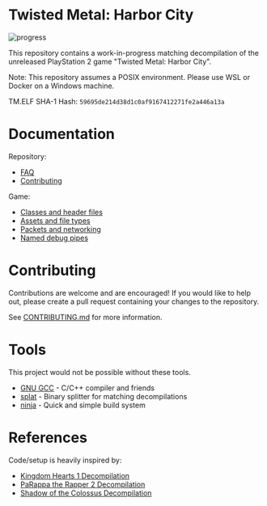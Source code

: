 # Twisted Metal: Harbor City
![progress](https://img.shields.io/endpoint?url=https://raw.githubusercontent.com/jacobleeharris/tmhc/main/progress/total_progress.json)

This repository contains a work-in-progress matching decompilation of the unreleased PlayStation 2 game "Twisted Metal: Harbor City".

Note: This repository assumes a POSIX environment. Please use WSL or Docker on a Windows machine.

TM.ELF SHA-1 Hash: `59695de214d38d1c0af9167412271fe2a446a13a`

# Documentation
Repository:
- [FAQ](docs/FAQ.md)
- [Contributing](docs/CONTRIBUTING.md)

Game:
- [Classes and header files](docs/CLASSES.md)
- [Assets and file types](docs/ASSETS.md)
- [Packets and networking](docs/PACKETS.md)
- [Named debug pipes](docs/NAMED_DEBUG_PIPES.md)

# Contributing
Contributions are welcome and are encouraged! If you would like to help out, please create a pull request containing your changes to the repository.

See [CONTRIBUTING.md](docs/CONTRIBUTING.md) for more information.

# Tools
This project would not be possible without these tools.
- [GNU GCC](https://github.com/gcc-mirror/gcc) - C/C++ compiler and friends
- [splat](https://github.com/ethteck/splat) - Binary splitter for matching decompilations
- [ninja](https://ninja-build.org) - Quick and simple build system

# References
Code/setup is heavily inspired by:
- [Kingdom Hearts 1 Decompilation](https://github.com/ethteck/kh1)
- [PaRappa the Rapper 2 Decompilation](https://github.com/parappadev/parappa2)
- [Shadow of the Colossus Decompilation](https://github.com/Fantaskink/SOTC)
